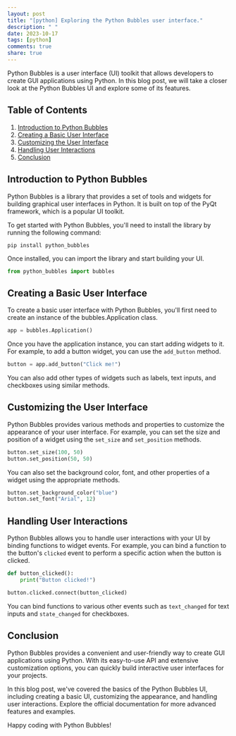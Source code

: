 ```yaml
---
layout: post
title: "[python] Exploring the Python Bubbles user interface."
description: " "
date: 2023-10-17
tags: [python]
comments: true
share: true
---
```


Python Bubbles is a user interface (UI) toolkit that allows developers to create GUI applications using Python. In this blog post, we will take a closer look at the Python Bubbles UI and explore some of its features.

## Table of Contents
1. [Introduction to Python Bubbles](#introduction-to-python-bubbles)
2. [Creating a Basic User Interface](#creating-a-basic-user-interface)
3. [Customizing the User Interface](#customizing-the-user-interface)
4. [Handling User Interactions](#handling-user-interactions)
5. [Conclusion](#conclusion)

## Introduction to Python Bubbles

Python Bubbles is a library that provides a set of tools and widgets for building graphical user interfaces in Python. It is built on top of the PyQt framework, which is a popular UI toolkit.

To get started with Python Bubbles, you'll need to install the library by running the following command:

```
pip install python_bubbles
```

Once installed, you can import the library and start building your UI.

```python
from python_bubbles import bubbles
```

## Creating a Basic User Interface

To create a basic user interface with Python Bubbles, you'll first need to create an instance of the bubbles.Application class.

```python
app = bubbles.Application()
```

Once you have the application instance, you can start adding widgets to it. For example, to add a button widget, you can use the `add_button` method.

```python
button = app.add_button("Click me!")
```

You can also add other types of widgets such as labels, text inputs, and checkboxes using similar methods.

## Customizing the User Interface

Python Bubbles provides various methods and properties to customize the appearance of your user interface. For example, you can set the size and position of a widget using the `set_size` and `set_position` methods.

```python
button.set_size(100, 50)
button.set_position(50, 50)
```

You can also set the background color, font, and other properties of a widget using the appropriate methods.

```python
button.set_background_color("blue")
button.set_font("Arial", 12)
```

## Handling User Interactions

Python Bubbles allows you to handle user interactions with your UI by binding functions to widget events. For example, you can bind a function to the button's `clicked` event to perform a specific action when the button is clicked.

```python
def button_clicked():
    print("Button clicked!")

button.clicked.connect(button_clicked)
```

You can bind functions to various other events such as `text_changed` for text inputs and `state_changed` for checkboxes.

## Conclusion

Python Bubbles provides a convenient and user-friendly way to create GUI applications using Python. With its easy-to-use API and extensive customization options, you can quickly build interactive user interfaces for your projects.

In this blog post, we've covered the basics of the Python Bubbles UI, including creating a basic UI, customizing the appearance, and handling user interactions. Explore the official documentation for more advanced features and examples.

Happy coding with Python Bubbles!